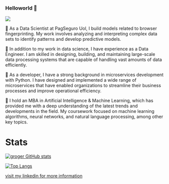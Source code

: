### Helloworld 👋

<a href="https://github.com/g-roger?tab=repositories"><img src="https://badges.frapsoft.com/os/v2/open-source.svg?v=103"/></a></p>

🔭 As a Data Scientist at PagSeguro Uol, I build models related to browser fingerprinting. My work involves analyzing and interpreting complex data sets to identify patterns and develop predictive models.

🔭 In addition to my work in data science, I have experience as a Data Engineer. I am skilled in designing, building, and maintaining large-scale data processing systems that are capable of handling vast amounts of data efficiently.

🔭 As a developer, I have a strong background in microservices development with Python. I have designed and implemented a wide range of microservices that have enabled organizations to streamline their business processes and improve operational efficiency.

🔭 I hold an MBA in Artificial Intelligence & Machine Learning, which has provided me with a deep understanding of the latest trends and developments in the field. My coursework focused on machine learning algorithms, neural networks, and natural language processing, among other key topics.

# Stats

[![groger GitHub stats](https://github-readme-stats.vercel.app/api?username=g-roger&count_private=true&show_icons=true&theme=tokyonight)](https://github.com/anuraghazra/github-readme-stats)

[![Top Langs](https://github-readme-stats.vercel.app/api/top-langs/?username=g-roger&hide_progress=True&theme=tokyonight&show_icons=true&count_private=true)](https://github.com/anuraghazra/github-readme-stats)

[visit my linkedin for more information](https://www.linkedin.com/in/gabriel-roger/)
